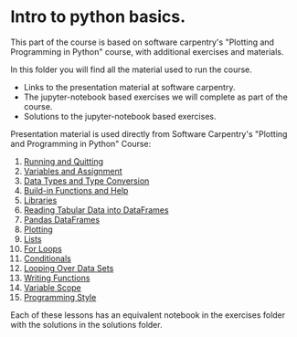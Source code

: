 # Intro to python basics.

This part of the course is based on software carpentry's "Plotting and Programming in Python" course, with additional exercises and materials.

In this folder you will find all the material used to run the course.

* Links to the presentation material at software carpentry.
* The jupyter-notebook based exercises we will complete as part of the course.
* Solutions to the jupyter-notebook based exercises.

Presentation material is used directly from Software Carpentry's "Plotting and Programming in Python" Course:

1. [Running and Quitting](https://swcarpentry.github.io/python-novice-gapminder/01-run-quit.html)
2. [Variables and Assignment](https://swcarpentry.github.io/python-novice-gapminder/02-variables.html)
3. [Data Types and Type Conversion](https://swcarpentry.github.io/python-novice-gapminder/03-types-conversion.html)
4. [Build-in Functions and Help](https://swcarpentry.github.io/python-novice-gapminder/04-built-in.html)
6. [Libraries](https://swcarpentry.github.io/python-novice-gapminder/06-libraries.html)
7. [Reading Tabular Data into DataFrames](https://swcarpentry.github.io/python-novice-gapminder/07-reading-tabular.html)
8. [Pandas DataFrames](https://swcarpentry.github.io/python-novice-gapminder/08-data-frames.html)
9. [Plotting](https://swcarpentry.github.io/python-novice-gapminder/09-plotting.html)
11. [Lists](https://swcarpentry.github.io/python-novice-gapminder/11-lists.html)
12. [For Loops](https://swcarpentry.github.io/python-novice-gapminder/12-for-loops.html)
13. [Conditionals](https://swcarpentry.github.io/python-novice-gapminder/13-conditionals.html)
14. [Looping Over Data Sets](https://swcarpentry.github.io/python-novice-gapminder/14-looping-data-sets.html)
16. [Writing Functions](https://swcarpentry.github.io/python-novice-gapminder/16-writing-functions.html)
17. [Variable Scope](https://swcarpentry.github.io/python-novice-gapminder/17-scope.html)
18. [Programming Style](https://swcarpentry.github.io/python-novice-gapminder/18-style.html)

Each of these lessons has an equivalent notebook in the exercises folder with the solutions in the solutions folder.